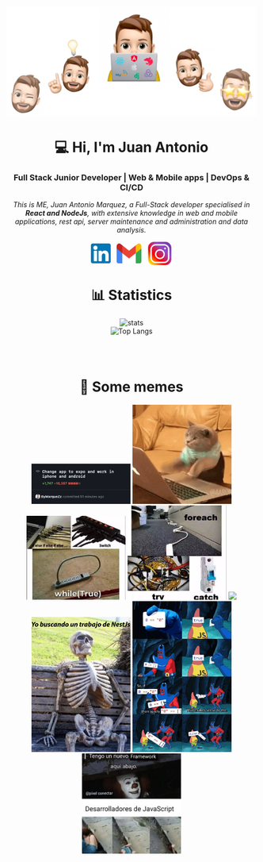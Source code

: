 <p align="center">
  <img src="https://github.com/ByMarqueZz/ByMarqueZz/blob/main/img/fondo-header3pegas.png" style="max-heigth:300px">
</p>
<h1 align="center">💻 Hi, I'm Juan Antonio</h1>
<h3 align="center">
  Full Stack Junior Developer | Web & Mobile apps | DevOps & CI/CD
</h3>
<p align="center">
  <em>This is ME, Juan Antonio Marquez, a Full-Stack developer specialised in <b>React and NodeJs</b>, with extensive knowledge in web and mobile applications, rest api, server maintenance and administration and data analysis.</em>
</p>

<p align="center">
  <a href="https://www.linkedin.com/in/juan-antonio-marquez/" target="_blank"><img align="center" src="https://github.com/ByMarqueZz/ByMarqueZz/blob/main/img/174857.png" alt="linkedin" height="40" width="40"/></a>&nbsp;&nbsp;
   <a href = "mailto: bymarquezz2@gmail.com"><img align="center" src="https://github.com/ByMarqueZz/ByMarqueZz/blob/main/img/Gmail_icon_(2020).svg.png" height="40" width="50" alt="gmail"/></a>&nbsp;&nbsp;
  <a href="https://www.instagram.com/maarquez_10?igsh=MTQzbW11MTEyajJ0dw%3D%3D&utm_source=qr" target="_blank"><img align="center" src="https://github.com/ByMarqueZz/ByMarqueZz/blob/main/img/Logo-Instagram-PNG.png" alt="instagram" height="50" width="50"/></a>
</p>

<h1 align="center">📊 Statistics</h1>
<p align="center">
  <img src="https://github-readme-stats.vercel.app/api?username=bymarquezz&theme=radical" alt="stats"/>
  <br>
  <img src="https://github-readme-stats.vercel.app/api/top-langs/?username=bymarquezz&layout=compact&theme=radical" alt="Top Langs"/>
</p>

<br><br>
<h1 align="center">📸 Some memes</h1>
<p align="center">
  <img src="https://github.com/ByMarqueZz/ByMarqueZz/blob/main/img/Captura%20de%20pantalla%202024-04-10%20a%20las%201.57.23.png" width="200" heigth="200">
  <img src="https://github.com/ByMarqueZz/ByMarqueZz/blob/main/img/gato.gif" width="200" heigth="200">
  <img src="https://github.com/ByMarqueZz/ByMarqueZz/blob/main/img/meme.jpeg" width="200" heigth="200">
  <img src="https://github.com/ByMarqueZz/ByMarqueZz/blob/main/img/meme2.jpeg" width="200" heigth="200">
  <img src="https://github.com/ByMarqueZz/ByMarqueZz/blob/main/img/youtube-video-gif.gif" width="200" heigth="200">
  <img src="https://github.com/ByMarqueZz/ByMarqueZz/blob/main/img/nest2.png" width="200" heigth="200">
  <img src="https://github.com/ByMarqueZz/ByMarqueZz/blob/main/img/349554f1b2e9eb238144bfc2966d8cb8.jpg" width="200" heigth="200">
  <img src="https://github.com/ByMarqueZz/ByMarqueZz/blob/main/img/Captura%20de%20pantalla%202024-02-01%20a%20las%208.43.00.png" width="200" heigth="200">
</p>
